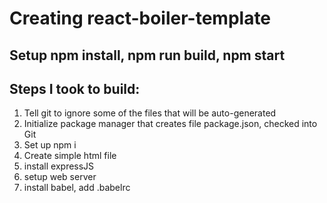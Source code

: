 # Creating react-boiler-template
## Setup npm install, npm run build, npm start

## Steps I took to build:
1. Tell git to ignore some of the files that will be auto-generated
2. Initialize package manager that creates file package.json, checked into Git
3. Set up npm i
4. Create simple html file
5. install expressJS
6. setup web server
7. install babel, add .babelrc
